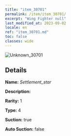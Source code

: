 ```yaml
---
title: "item_30701"
permalink: /item/item_30701/
excerpt: "Wing Fighter null"
last_modified_at: 2023-09-02
locale: en
ref: "item_30701.md"
toc: false
classes: wide
---
```



 ![Unknown_30701](/images/item/Settlement_star_p.png)



## Details

 **Name:** *Settlement_star* 

 **Description:** 

 **Rarity:** 1 

 **Type:** 4 

 **Suction:** true 

 **Auto Suction:** false 


